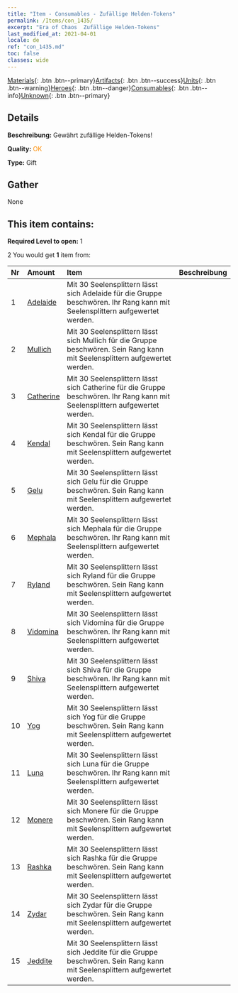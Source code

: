 ```yaml
---
title: "Item - Consumables - Zufällige Helden-Tokens"
permalink: /Items/con_1435/
excerpt: "Era of Chaos  Zufällige Helden-Tokens"
last_modified_at: 2021-04-01
locale: de
ref: "con_1435.md"
toc: false
classes: wide
---
```

 [Materials](/de/Items/){: .btn .btn--primary}[Artifacts](/de/Items/Artifacts/){: .btn .btn--success}[Units](/de/Items/Units/){: .btn .btn--warning}[Heroes](/de/Items/Heroes/){: .btn .btn--danger}[Consumables](/de/Items/Consumables/){: .btn .btn--info}[Unknown](/de/Items/Unknown/){: .btn .btn--primary}

## Details
 **Beschreibung:** Gewährt zufällige Helden-Tokens!

 **Quality:** <span style="color: #FF8C00">OK</span>

 **Type:** Gift

## Gather

  None

## This item contains:

 **Required Level to open:** 1

 2 You would get **1** item  from:

  | Nr | Amount |     Item    | Beschreibung |
  |:---|:-------|:------------|:-----------:|
  | 1 | [Adelaide](/de/Items/her_359/) | Mit 30 Seelensplittern lässt sich Adelaide für die Gruppe beschwören. Ihr Rang kann mit Seelensplittern aufgewertet werden. | 
  | 2 | [Mullich](/de/Items/her_360/) | Mit 30 Seelensplittern lässt sich Mullich für die Gruppe beschwören. Sein Rang kann mit Seelensplittern aufgewertet werden. | 
  | 3 | [Catherine](/de/Items/her_361/) | Mit 30 Seelensplittern lässt sich Catherine für die Gruppe beschwören. Ihr Rang kann mit Seelensplittern aufgewertet werden. | 
  | 4 | [Kendal](/de/Items/her_363/) | Mit 30 Seelensplittern lässt sich Kendal für die Gruppe beschwören. Sein Rang kann mit Seelensplittern aufgewertet werden. | 
  | 5 | [Gelu](/de/Items/her_366/) | Mit 30 Seelensplittern lässt sich Gelu für die Gruppe beschwören. Sein Rang kann mit Seelensplittern aufgewertet werden. | 
  | 6 | [Mephala](/de/Items/her_367/) | Mit 30 Seelensplittern lässt sich Mephala für die Gruppe beschwören. Ihr Rang kann mit Seelensplittern aufgewertet werden. | 
  | 7 | [Ryland](/de/Items/her_368/) | Mit 30 Seelensplittern lässt sich Ryland für die Gruppe beschwören. Sein Rang kann mit Seelensplittern aufgewertet werden. | 
  | 8 | [Vidomina](/de/Items/her_372/) | Mit 30 Seelensplittern lässt sich Vidomina für die Gruppe beschwören. Ihr Rang kann mit Seelensplittern aufgewertet werden. | 
  | 9 | [Shiva](/de/Items/her_376/) | Mit 30 Seelensplittern lässt sich Shiva für die Gruppe beschwören. Ihr Rang kann mit Seelensplittern aufgewertet werden. | 
  | 10 | [Yog](/de/Items/her_377/) | Mit 30 Seelensplittern lässt sich Yog für die Gruppe beschwören. Sein Rang kann mit Seelensplittern aufgewertet werden. | 
  | 11 | [Luna](/de/Items/her_378/) | Mit 30 Seelensplittern lässt sich Luna für die Gruppe beschwören. Ihr Rang kann mit Seelensplittern aufgewertet werden. | 
  | 12 | [Monere](/de/Items/her_379/) | Mit 30 Seelensplittern lässt sich Monere für die Gruppe beschwören. Sein Rang kann mit Seelensplittern aufgewertet werden. | 
  | 13 | [Rashka](/de/Items/her_384/) | Mit 30 Seelensplittern lässt sich Rashka für die Gruppe beschwören. Sein Rang kann mit Seelensplittern aufgewertet werden. | 
  | 14 | [Zydar](/de/Items/her_385/) | Mit 30 Seelensplittern lässt sich Zydar für die Gruppe beschwören. Sein Rang kann mit Seelensplittern aufgewertet werden. | 
  | 15 | [Jeddite](/de/Items/her_391/) | Mit 30 Seelensplittern lässt sich Jeddite für die Gruppe beschwören. Sein Rang kann mit Seelensplittern aufgewertet werden. | 
